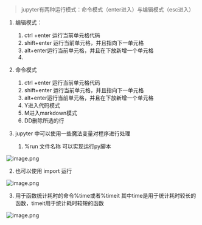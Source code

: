 > jupyter有两种运行模式：命令模式（enter进入）与编辑模式（esc进入）


1. 编辑模式：
   1. ctrl +enter 运行当前单元格代码
   2. shift+enter 运行当前单元格，并且指向下一单元格
   3. alt+enter运行当前单元格，并且在下放新增一个单元格
   4. 

2. 命令模式
   1. ctrl +enter 运行当前单元格代码
   2. shift+enter 运行当前单元格，并且指向下一单元格
   3. alt+enter运行当前单元格，并且在下放新增一个单元格
   4. Y进入代码模式
   5. M进入markdown模式
   6. DD删除所选的行
3. jupyter 中可以使用一些魔法变量对程序进行处理
   1. %run 文件名称  可以实现运行py脚本

![image.png](https://cdn.nlark.com/yuque/0/2023/png/33630553/1703929403294-cd960cae-aca1-4e8c-a8d0-a76d29505694.png#averageHue=%23f9f9f9&clientId=u554a3baf-f54d-4&from=paste&height=75&id=u723a89d3&originHeight=94&originWidth=1392&originalType=binary&ratio=1.25&rotation=0&showTitle=false&size=7322&status=done&style=none&taskId=u23ab1584-3bf0-4add-a085-eabb7914781&title=&width=1113.6)

   2. 也可以使用 import 运行

![image.png](https://cdn.nlark.com/yuque/0/2023/png/33630553/1703929752859-249586bb-409c-4cda-8a62-26f1fefb5b30.png#averageHue=%23fafaf9&clientId=u554a3baf-f54d-4&from=paste&height=95&id=u0715bdf7&originHeight=119&originWidth=1439&originalType=binary&ratio=1.25&rotation=0&showTitle=false&size=7953&status=done&style=none&taskId=u2d0b62cc-f70a-4c76-818d-e23808ab046&title=&width=1151.2)

   3. 用于函数统计耗时的命令%time或者%timeit 其中time是用于统计耗时较长的函数，timeit用于统计耗时较短的函数

![image.png](https://cdn.nlark.com/yuque/0/2023/png/33630553/1703930536347-94a11d11-48ea-4359-a96e-9c5c138ecd2c.png#averageHue=%23f9f9f8&clientId=u554a3baf-f54d-4&from=paste&height=292&id=ubbc95be1&originHeight=365&originWidth=1411&originalType=binary&ratio=1.25&rotation=0&showTitle=false&size=42687&status=done&style=none&taskId=u881459d6-f410-41ad-b5a4-9dd7559100e&title=&width=1128.8)
